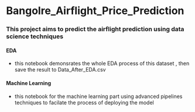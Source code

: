# Bangolre_Airflight_Price_Prediction
### This project aims to predict the airflight prediction using data science techniques
#### EDA
- this notebook demonsrates the whole EDA process of this dataset , then save the result to Data_After_EDA.csv
#### Machine Learning
- this notebook for the machine learning part using advanced pipelines techniques to facilate the process of deploying the model
